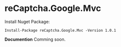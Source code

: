 # reCaptcha.Google.Mvc

Install Nuget Package:

`Install-Package reCaptcha.Google.Mvc -Version 1.0.1`

**Documention**
Comming soon.
